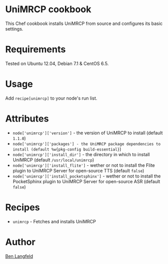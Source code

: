 # UniMRCP cookbook

This Chef cookbook installs UniMRCP from source and configures its basic settings.

# Requirements

Tested on Ubuntu 12.04, Debian 7.1 & CentOS 6.5.

# Usage

Add `recipe[unimrcp]` to your node's run list.

# Attributes

* `node['unimrcp']['version']` - the version of UniMRCP to install (default `1.1.0`)
* `node['unimrcp']['packages'] - the UniMRCP package dependencies to install (default %w{pkg-config build-essential}`)
* `node['unimrcp']['install_dir']` - the directory in which to install UniMRCP (default `/usr/local/unimrcp`)
* `node['unimrcp']['install_flite']` - wether or not to install the Flite plugin to UniMRCP Server for open-source TTS (default `false`)
* `node['unimrcp']['install_pocketsphinx']` - wether or not to install the PocketSphinx plugin to UniMRCP Server for open-source ASR (default `false`)

# Recipes

* `unimrcp` - Fetches and installs UniMRCP

# Author

[Ben Langfeld](@benlangfeld)
